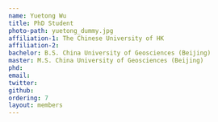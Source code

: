 ```yaml
---
name: Yuetong Wu
title: PhD Student
photo-path: yuetong_dummy.jpg
affiliation-1: The Chinese University of HK
affiliation-2:
bachelor: B.S. China University of Geosciences (Beijing)
master: M.S. China University of Geosciences (Beijing)
phd: 
email:
twitter: 
github: 
ordering: 7
layout: members
---
```

